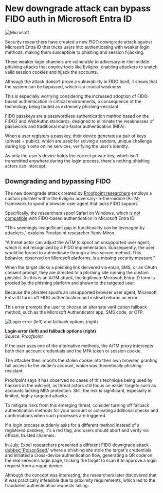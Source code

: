 # New downgrade attack can bypass FIDO auth in Microsoft Entra ID

![Microsoft](https://www.bleepstatic.com/content/hl-images/2024/01/26/microsoft-red-header.jpg)

Security researchers have created a new FIDO downgrade attack against Microsoft Entra ID that tricks users into authenticating with weaker login methods, making them susceptible to phishing and session hijacking.

These weaker login channels are vulnerable to adversary-in-the-middle phishing attacks that employ tools like Evilginx, enabling attackers to snatch valid session cookies and hijack the accounts.

Although the attack doesn't prove a vulnerability in FIDO itself, it shows that the system can be bypassed, which is a crucial weakness.

This is especially worrying considering the increased adoption of FIDO-based authentication in critical environments, a consequence of the technology being touted as extremely phishing-resistant.

FIDO passkeys are a passwordless authentication method based on the FIDO2 and WebAuthn standards, designed to eliminate the weaknesses of passwords and traditional multi-factor authentication (MFA).

When a user registers a passkey, their device generates a pair of keys (private + public), which are used for solving a random, unique challenge during login onto online services, verifying the user's identity.

As only the user's device holds the correct private key, which isn't transmitted anywhere during the login process, there's nothing phishing actors can intercept.

## Downgrading and bypassing FIDO

The new downgrade attack created by [Proofpoint researchers](https://www.proofpoint.com/us/blog/threat-insight/dont-phish-let-me-down-fido-authentication-downgrade) employs a custom phishlet within the Evilginx adversary-in-the-middle (AiTM) framework to spoof a browser user agent that lacks FIDO support.

Specifically, the researchers spoof Safari on Windows, which is [not compatible](https://learn.microsoft.com/en-us/entra/identity/authentication/concept-fido2-compatibility) with FIDO-based authentication in Microsoft Entra ID.

"This seemingly insignificant gap in functionality can be leveraged by attackers," explains Proofpoint researcher Yaniv Miron.

"A threat actor can adjust the AiTM to spoof an unsupported user agent, which is not recognized by a FIDO implementation. Subsequently, the user would be forced to authenticate through a less secure method. This behavior, observed on Microsoft platforms, is a missing security measure."

When the target clicks a phishing link delivered via email, SMS, or an OAuth consent prompt, they are directed to a phishing site running the custom phishlet. As this is an AiTM attack, the legitimate Microsoft Entra ID form is proxied by the phishing platform and shown to the targeted user.

Because the phishlet spoofs an unsupported browser user agent, Microsoft Entra ID turns off FIDO authentication and instead returns an error.

This error prompts the user to choose an alternate verification fallback method, such as the Microsoft Authenticator app, SMS code, or OTP.

![Login error (left) and fallback options (right)](https://www.bleepstatic.com/images/news/u/1220909/2025/August/1.jpg)

**Login error (left) and fallback options (right)**  
_Source: Proofpoint_

If the user uses one of the alternative methods, the AiTM proxy intercepts both their account credentials and the MFA token or session cookie.

The attacker then imports the stolen cookie into their own browser, granting full access to the victim's account, which was theoretically phishing-resistant.

Proofpoint says it has observed no cases of this technique being used by hackers in the wild yet, as threat actors still focus on easier targets such as accounts lacking MFA protection. Still, the risk is significant, especially in limited, highly targeted attacks.

To mitigate risks from this emerging threat, consider turning off fallback authentication methods for your account or activating additional checks and confirmations when such processes are triggered.

If a login process suddenly asks for a different method instead of a registered passkey, it's a red flag, and users should abort and verify via official, trusted channels.

In July, Expel researchers presented a different FIDO downgrade attack [dubbed 'PoisonSeed](https://www.bleepingcomputer.com/news/security/threat-actors-try-to-downgrade-fido2-mfa-auth-in-poisonseed-phishing-attack/),' where a phishing site stole the target's credentials and initiated a cross-device authentication flow, generating a QR code on the real service's login page, tricking the target to scan it to approve a login request from a rogue device.

Although the concept was interesting, the researchers later discovered that it was practically infeasible due to proximity requirements, which led to the fraudulent authentication requests failing.